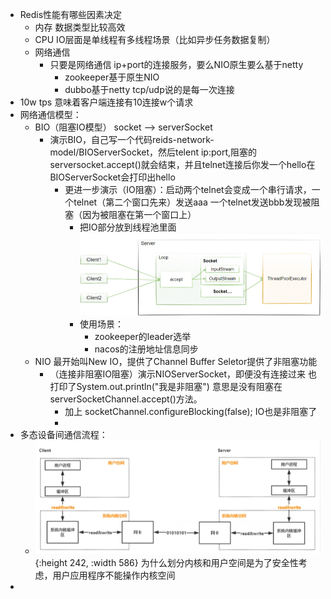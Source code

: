 - Redis性能有哪些因素决定
	- 内存
	  数据类型比较高效
	- CPU
	  IO层面是单线程有多线程场景（比如异步任务数据复制）
	- 网络通信
		- 只要是网络通信 ip+port的连接服务，要么NIO原生要么基于netty
			- zookeeper基于原生NIO
			- dubbo基于netty 
			  tcp/udp说的是每一次连接
- 10w tps 意味着客户端连接有10连接w个请求
- 网络通信模型：
	- BIO（阻塞IO模型） socket  -->  serverSocket
		- 演示BIO，自己写一个代码reids-network-model/BIOServerSocket，然后telent ip:port,阻塞的serversocket.accept()就会结束，并且telnet连接后你发一个hello在BIOServerSocket会打印出hello
			- 更进一步演示（IO阻塞）：启动两个telnet会变成一个串行请求，一个telnet（第二个窗口先来）发送aaa 一个telnet发送bbb发现被阻塞（因为被阻塞在第一个窗口上）
				- 把IO部分放到线程池里面 ![image.png](../assets/image_1655190980946_0.png)
				- 使用场景：
					- zookeeper的leader选举
					- nacos的注册地址信息同步
	- NIO
	  最开始叫New IO，提供了Channel Buffer Seletor提供了非阻塞功能
		- （连接非阻塞IO阻塞）演示NIOServerSocket，即便没有连接过来 也打印了System.out.println("我是非阻塞")
		  意思是没有阻塞在serverSocketChannel.accept()方法。
			- 加上 socketChannel.configureBlocking(false); IO也是非阻塞了
			-
- 多态设备间通信流程：
	- ![image.png](../assets/image_1655189834694_0.png){:height 242, :width 586}
	  为什么划分内核和用户空间是为了安全性考虑，用户应用程序不能操作内核空间
-